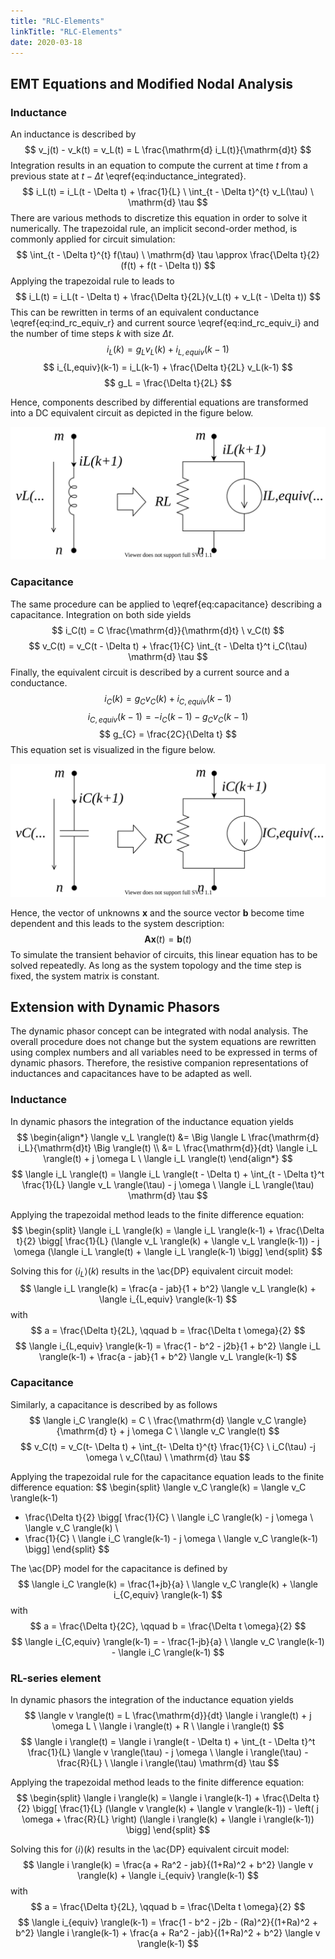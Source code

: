 ```yaml
---
title: "RLC-Elements"
linkTitle: "RLC-Elements"
date: 2020-03-18
---
```


## EMT Equations and Modified Nodal Analysis

### Inductance

An inductance is described by
$$
  v_j(t) - v_k(t) = v_L(t) = L \frac{\mathrm{d} i_L(t)}{\mathrm{d}t}
$$
Integration results in an equation to compute the current at time $t$ from a previous state at $t - \Delta t$ \eqref{eq:inductance_integrated}.
$$
  i_L(t) = i_L(t - \Delta t) + \frac{1}{L} \ \int_{t - \Delta t}^{t} v_L(\tau) \ \mathrm{d} \tau
$$
There are various methods to discretize this equation in order to solve it numerically.
The trapezoidal rule, an implicit second-order method, is commonly applied for circuit simulation:
$$
	\int_{t - \Delta t}^{t} f(\tau) \ \mathrm{d} \tau \approx \frac{\Delta t}{2}(f(t) + f(t - \Delta t))
$$
Applying the trapezoidal rule to leads to
$$
	i_L(t) = i_L(t - \Delta t) + \frac{\Delta t}{2L}(v_L(t) + v_L(t - \Delta t))
$$
This can be rewritten in terms of an equivalent conductance \eqref{eq:ind_rc_equiv_r} and current source \eqref{eq:ind_rc_equiv_i} and the number of time steps $k$ with size $\Delta t$.
$$
	i_L(k) = g_L v_L(k) + i_{L,equiv}(k-1)
$$
$$
	i_{L,equiv}(k-1) = i_L(k-1) + \frac{\Delta t}{2L} v_L(k-1)
$$
$$
	g_L = \frac{\Delta t}{2L}
$$

Hence, components described by differential equations are transformed into a DC equivalent circuit as depicted in the figure below.

![inductance resistive companion](electrical_resistive_companion_inductance.svg)

### Capacitance

The same procedure can be applied to \eqref{eq:capacitance} describing a capacitance.
Integration on both side yields
$$
	i_C(t) = C \frac{\mathrm{d}}{\mathrm{d}t} \ v_C(t)
$$
$$
	v_C(t) = v_C(t - \Delta t) + \frac{1}{C} \int_{t - \Delta t}^t i_C(\tau) \mathrm{d} \tau
$$
Finally, the equivalent circuit is described by a current source and a conductance.
$$
	i_{C}(k) = g_{C} v_C(k) + i_{C,equiv}(k-1)
$$
$$
	i_{C,equiv}(k-1) = -i_{C}(k-1) - g_C v_C(k-1)
$$
$$
	g_{C} = \frac{2C}{\Delta t}
$$
This equation set is visualized in the figure below.

![capacitance resistive companion](electrical_resistive_companion_capacitance.svg)

Hence, the vector of unknowns $\bm{x}$ and the source vector $\bm{b}$ become time dependent and this leads to the system description:
$$
	\bm{A} \bm{x}(t) = \bm{b}(t)
$$
To simulate the transient behavior of circuits, this linear equation has to be solved repeatedly.
As long as the system topology and the time step is fixed, the system matrix is constant.

## Extension with Dynamic Phasors

The dynamic phasor concept can be integrated with nodal analysis.
The overall procedure does not change but the system equations are rewritten using complex numbers and all variables need to be expressed in terms of dynamic phasors.
Therefore, the resistive companion representations of inductances and capacitances have to be adapted as well.

### Inductance
In dynamic phasors the integration of the inductance equation yields
$$
\begin{align*}
  \langle v_L \rangle(t)  &= \Big \langle L \frac{\mathrm{d} i_L}{\mathrm{d}t} \Big \rangle(t) \\
	                        &= L \frac{\mathrm{d}}{dt} \langle i_L \rangle(t) + j \omega L \ \langle i_L \rangle(t)
\end{align*}
$$
$$
  \langle i_L \rangle(t) = \langle i_L \rangle(t - \Delta t) + \int_{t - \Delta t}^t \frac{1}{L} \langle v_L \rangle(\tau) - j \omega \ \langle i_L \rangle(\tau) \mathrm{d} \tau
$$

Applying the trapezoidal method leads to the finite difference equation:
$$
\begin{split}
	\langle i_L \rangle(k) = \langle i_L \rangle(k-1) + \frac{\Delta t}{2} \bigg[ \frac{1}{L} (\langle v_L \rangle(k) + \langle v_L \rangle(k-1))
	- j \omega (\langle i_L \rangle(t) + \langle i_L \rangle(k-1) \bigg]
\end{split}
$$

Solving this for $\langle i_L \rangle(k)$ results in the \ac{DP} equivalent circuit model:
$$
	\langle i_L \rangle(k) = \frac{a - jab}{1 + b^2} \langle v_L \rangle(k) + \langle i_{L,equiv} \rangle(k-1)
$$
with
$$
	a = \frac{\Delta t}{2L}, \qquad b = \frac{\Delta t \omega}{2}
$$
$$
	\langle i_{L,equiv} \rangle(k-1) = \frac{1 - b^2 - j2b}{1 + b^2} \langle i_L \rangle(k-1) + \frac{a - jab}{1 + b^2} \langle v_L \rangle(k-1)
$$

### Capacitance

Similarly, a capacitance is described by as follows
$$
  \langle i_C \rangle(k) = C \ \frac{\mathrm{d} \langle v_C \rangle}{\mathrm{d} t} + j \omega C \ \langle v_C \rangle(t)
$$
$$
  v_C(t) = v_C(t- \Delta t) + \int_{t- \Delta t}^{t} \frac{1}{C} \ i_C(\tau) -j \omega \ v_C(\tau) \ \mathrm{d} \tau
$$

Applying the trapezoidal rule for the capacitance equation leads to the finite difference equation:
$$
\begin{split}
  \langle v_C \rangle(k) = \langle v_C \rangle(k-1)
  + \frac{\Delta t}{2} \bigg[ \frac{1}{C} \ \langle i_C \rangle(k) - j \omega \ \langle v_C \rangle(k) \\
  + \frac{1}{C} \ \langle i_C \rangle(k-1) - j \omega \ \langle v_C \rangle(k-1) \bigg]
 \end{split}
$$

The \ac{DP} model for the capacitance is defined by
$$
  \langle i_C \rangle(k) = \frac{1+jb}{a} \ \langle v_C \rangle(k) + \langle i_{C,equiv} \rangle(k-1)
$$
with
$$
  a = \frac{\Delta t}{2C}, \qquad
  b = \frac{\Delta t \omega}{2}
$$
$$
	\langle i_{C,equiv} \rangle(k-1) = - \frac{1-jb}{a} \ \langle v_C \rangle(k-1) - \langle i_C \rangle(k-1)
$$

### RL-series element

In dynamic phasors the integration of the inductance equation yields
$$
  \langle v \rangle(t) = L \frac{\mathrm{d}}{dt} \langle i \rangle(t) + j \omega L \ \langle i \rangle(t) + R \ \langle i \rangle(t)
$$
$$
  \langle i \rangle(t) = \langle i \rangle(t - \Delta t) + \int_{t - \Delta t}^t \frac{1}{L} \langle v \rangle(\tau) - j \omega \ \langle i \rangle(\tau) - \frac{R}{L} \ \langle i \rangle(\tau) \mathrm{d} \tau
$$

Applying the trapezoidal method leads to the finite difference equation:
$$
\begin{split}
	\langle i \rangle(k) = \langle i \rangle(k-1) + \frac{\Delta t}{2} \bigg[ \frac{1}{L} (\langle v \rangle(k) + \langle v \rangle(k-1))
	- \left( j \omega + \frac{R}{L} \right) (\langle i \rangle(k) + \langle i \rangle(k-1)) \bigg]
\end{split}
$$

Solving this for $\langle i \rangle(k)$ results in the \ac{DP} equivalent circuit model:
$$
	\langle i \rangle(k) = \frac{a + Ra^2 - jab}{(1+Ra)^2 + b^2} \langle v \rangle(k) + \langle i_{equiv} \rangle(k-1)
$$
with
$$
	a = \frac{\Delta t}{2L}, \qquad b = \frac{\Delta t \omega}{2}
$$
$$
	\langle i_{equiv} \rangle(k-1) = \frac{1 - b^2 - j2b - (Ra)^2}{(1+Ra)^2 + b^2} \langle i \rangle(k-1) + \frac{a + Ra^2 - jab}{(1+Ra)^2 + b^2} \langle v \rangle(k-1)
$$